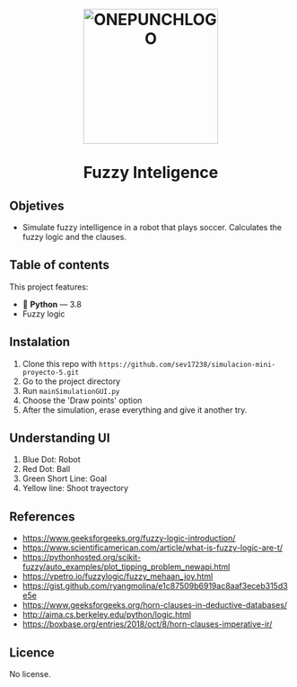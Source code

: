 

<h1 align="center">
<br>
  <a href="https://www.geeksforgeeks.org/fuzzy-logic-introduction/"><img src="https://www.ecured.cu/images/6/63/LD.jpg" alt="ONEPUNCHLOGO" width="240" height="240" ></a>
<br>
<br>
Fuzzy Inteligence
</h1>


## Objetives
 - Simulate fuzzy intelligence in a robot that plays soccer. Calculates the fuzzy logic and the clauses.

## Table of contents
This project features:

- :snake: **Python** — 3.8
- Fuzzy logic

## Instalation
1. Clone this repo with `https://github.com/sev17238/simulacion-mini-proyecto-5.git`
2. Go to the project directory
3. Run `mainSimulationGUI.py`
4. Choose the 'Draw points' option
5. After the simulation, erase everything and give it another try.

## Understanding UI
1. Blue Dot: Robot
2. Red Dot: Ball
3. Green Short Line: Goal
4. Yellow line: Shoot trayectory

## References
- https://www.geeksforgeeks.org/fuzzy-logic-introduction/
- https://www.scientificamerican.com/article/what-is-fuzzy-logic-are-t/
- https://pythonhosted.org/scikit-fuzzy/auto_examples/plot_tipping_problem_newapi.html
- https://vpetro.io/fuzzylogic/fuzzy_mehaan_joy.html
- https://gist.github.com/ryangmolina/e1c87509b6919ac8aaf3eceb315d3e5e
- https://www.geeksforgeeks.org/horn-clauses-in-deductive-databases/
- http://aima.cs.berkeley.edu/python/logic.html 
- https://boxbase.org/entries/2018/oct/8/horn-clauses-imperative-ir/

## Licence
No license.
